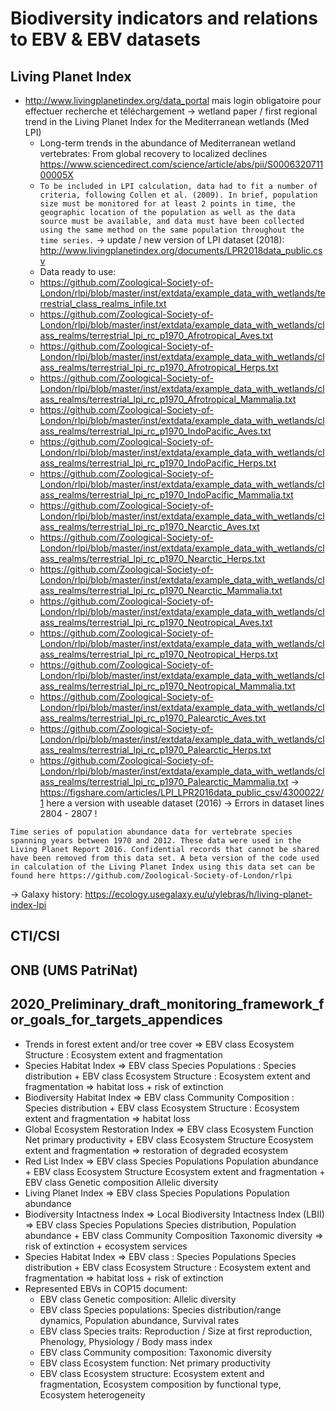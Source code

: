 # Biodiversity indicators and relations to EBV & EBV datasets
## Living Planet Index 
- http://www.livingplanetindex.org/data_portal mais login obligatoire pour effectuer recherche et téléchargement
  -> wetland paper / first regional trend in the Living Planet Index for the Mediterranean wetlands (Med LPI)
    - Long-term trends in the abundance of Mediterranean wetland vertebrates: From global recovery to localized declines https://www.sciencedirect.com/science/article/abs/pii/S000632071100005X
    - `To be included in LPI calculation, data had to fit a number of criteria, following Collen et al. (2009). In brief, population size must be monitored for at least 2 points in time, the geographic location of the population as well as the data source must be available, and data must have been collected using the same method on the same population throughout the time series.`
  -> update / new version of LPI dataset (2018): http://www.livingplanetindex.org/documents/LPR2018data_public.csv
    - Data ready to use:
     - https://github.com/Zoological-Society-of-London/rlpi/blob/master/inst/extdata/example_data_with_wetlands/terrestrial_class_realms_infile.txt
     - https://github.com/Zoological-Society-of-London/rlpi/blob/master/inst/extdata/example_data_with_wetlands/class_realms/terrestrial_lpi_rc_p1970_Afrotropical_Aves.txt
     - https://github.com/Zoological-Society-of-London/rlpi/blob/master/inst/extdata/example_data_with_wetlands/class_realms/terrestrial_lpi_rc_p1970_Afrotropical_Herps.txt
     - https://github.com/Zoological-Society-of-London/rlpi/blob/master/inst/extdata/example_data_with_wetlands/class_realms/terrestrial_lpi_rc_p1970_Afrotropical_Mammalia.txt
     - https://github.com/Zoological-Society-of-London/rlpi/blob/master/inst/extdata/example_data_with_wetlands/class_realms/terrestrial_lpi_rc_p1970_IndoPacific_Aves.txt
     - https://github.com/Zoological-Society-of-London/rlpi/blob/master/inst/extdata/example_data_with_wetlands/class_realms/terrestrial_lpi_rc_p1970_IndoPacific_Herps.txt
     - https://github.com/Zoological-Society-of-London/rlpi/blob/master/inst/extdata/example_data_with_wetlands/class_realms/terrestrial_lpi_rc_p1970_IndoPacific_Mammalia.txt
     - https://github.com/Zoological-Society-of-London/rlpi/blob/master/inst/extdata/example_data_with_wetlands/class_realms/terrestrial_lpi_rc_p1970_Nearctic_Aves.txt
     - https://github.com/Zoological-Society-of-London/rlpi/blob/master/inst/extdata/example_data_with_wetlands/class_realms/terrestrial_lpi_rc_p1970_Nearctic_Herps.txt
     - https://github.com/Zoological-Society-of-London/rlpi/blob/master/inst/extdata/example_data_with_wetlands/class_realms/terrestrial_lpi_rc_p1970_Nearctic_Mammalia.txt
     - https://github.com/Zoological-Society-of-London/rlpi/blob/master/inst/extdata/example_data_with_wetlands/class_realms/terrestrial_lpi_rc_p1970_Neotropical_Aves.txt
     - https://github.com/Zoological-Society-of-London/rlpi/blob/master/inst/extdata/example_data_with_wetlands/class_realms/terrestrial_lpi_rc_p1970_Neotropical_Herps.txt
     - https://github.com/Zoological-Society-of-London/rlpi/blob/master/inst/extdata/example_data_with_wetlands/class_realms/terrestrial_lpi_rc_p1970_Neotropical_Mammalia.txt
     - https://github.com/Zoological-Society-of-London/rlpi/blob/master/inst/extdata/example_data_with_wetlands/class_realms/terrestrial_lpi_rc_p1970_Palearctic_Aves.txt
     - https://github.com/Zoological-Society-of-London/rlpi/blob/master/inst/extdata/example_data_with_wetlands/class_realms/terrestrial_lpi_rc_p1970_Palearctic_Herps.txt
     - https://github.com/Zoological-Society-of-London/rlpi/blob/master/inst/extdata/example_data_with_wetlands/class_realms/terrestrial_lpi_rc_p1970_Palearctic_Mammalia.txt
  -> https://figshare.com/articles/LPI_LPR2016data_public_csv/4300022/1 here a version with useable dataset (2016) -> Errors in dataset lines 2804 - 2807 !
```
Time series of population abundance data for vertebrate species spanning years between 1970 and 2012. These data were used in the Living Planet Report 2016. Confidential records that cannot be shared have been removed from this data set. A beta version of the code used in calculation of the Living Planet Index using this data set can be found here https://github.com/Zoological-Society-of-London/rlpi
```
  -> Galaxy history: https://ecology.usegalaxy.eu/u/ylebras/h/living-planet-index-lpi
## CTI/CSI
## ONB (UMS PatriNat)
## 2020_Preliminary_draft_monitoring_framework_for_goals_for_targets_appendices
- Trends in forest extent and/or tree cover => EBV class Ecosystem Structure : Ecosystem extent and fragmentation
- Species Habitat Index => EBV class Species Populations : Species distribution + EBV class Ecosystem Structure : Ecosystem extent and fragmentation => habitat loss + risk of extinction
- Biodiversity Habitat Index => EBV class Community Composition : Species distribution + EBV class Ecosystem Structure : Ecosystem extent and fragmentation => habitat loss
- Global Ecosystem Restoration Index => EBV class Ecosystem Function Net primary productivity + EBV class Ecosystem Structure Ecosystem extent and fragmentation => restoration of degraded ecosystem
- Red List Index => EBV class Species Populations Population abundance + EBV class Ecosystem Structure Ecosystem extent and fragmentation + EBV class Genetic composition Allelic diversity
- Living Planet Index => EBV class Species Populations Population abundance
- Biodiversity Intactness Index => Local Biodiversity Intactness Index (LBII) => EBV class Species Populations Species distribution, Population abundance + EBV class Community Composition Taxonomic diversity => risk of extinction + ecosystem services
- Species Habitat Index => EBV class : Species Populations Species distribution + EBV class Ecosystem Structure : Ecosystem extent and fragmentation => habitat loss + risk of extinction
- Represented EBVs in COP15 document:
  - EBV class Genetic composition: Allelic diversity
  - EBV class Species populations: Species distribution/range dynamics, Population abundance, Survival rates
  - EBV class Species traits: Reproduction / Size at first reproduction, Phenology, Physiology / Body mass index
  - EBV class Community composition: Taxonomic diversity
  - EBV class Ecosystem function: Net primary productivity
  - EBV class Ecosystem structure: Ecosystem extent and fragmentation, Ecosystem composition by functional type, Ecosystem heterogeneity 
